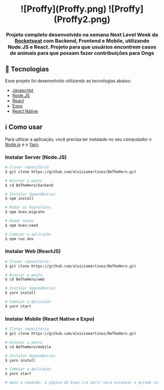 <h1 align=center>
![Proffy](Proffy.png)
![Proffy](Proffy2.png)
</h1>

<div align="center">

</div>

<h3 align="center">
  
Projeto completo desenvolvido na semana Next Level Week da [Rocketseat](http://rocketseat.com.br) com Backend, Frontend e Mobile, utilizando Node.JS e React. Projeto para que usuários encontrem casos de animais para que possam fazer contribuições para Ongs

</h3>

## :rocket:  Tecnologias

Esse projeto foi desenvolvido utilizando as tecnologias abaixo:
- <a href="https://www.javascript.com//">Javascript</a>
- <a href="https://nodejs.org/en/">Node.JS</a>
- <a href="https://reactjs.org/">React</a>
- <a href="https://expo.io/">Expo</a>
- <a href="https://reactnative.dev/">React Native</a>

## :information_source:  Como usar

Para utilizar a aplicação, você precisa ter instalado no seu computador o [Node.js](http://nodejs.org/en/) e o [Yarn](https://yarnpkg.com/).

### Instalar Server (Node.JS) 

```bash
# Clonar repositório
$ git clone https://github.com/aloisiomartinez/BeTheHero.git

# Acessar a pasta
$ cd BeTheHero/backend

# Instalar dependências
$ npm install

# Rodar as Migrations
$ npm knex:migrate

# Rodar Seeds
$ npm knex:seed

# Começar a aplicação
$ npm run dev
```

### Instalar Web (ReactJS)

```bash
# Clonar repositório
$ git clone https://github.com/aloisiomartinez/BeTheHero.git

# Acessar a pasta
$ cd BeTheHero/web

# Instalar dependências
$ yarn install

# Começar a Aplicação
$ yarn start
```

### Instalar Mobile (React Native e Expo)

```bash
# Clonar repositório
$ git clone https://github.com/aloisiomartinez/BeTheHero.git

# Acessar a pasta
$ cd BeTheHero/mobile

# Instalar dependências
$ yarn install

# Começar a Aplicação
$ yarn start

# Após o comando, a página do Expo irá abrir para escanear o qrcode utilizando o Applicativo Expo.
```
